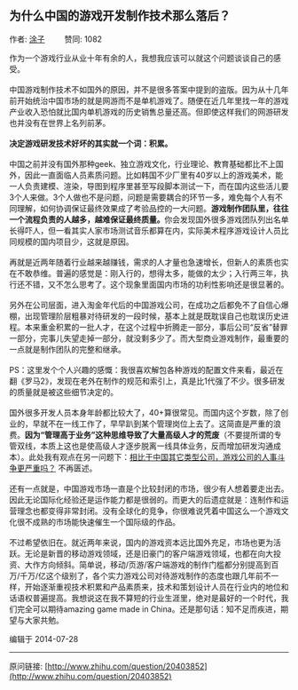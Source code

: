 ## 为什么中国的游戏开发制作技术那么落后？

作者: [涂子](http://www.zhihu.com/people/tu-zi-31-55)&nbsp;&nbsp;&nbsp;&nbsp;&nbsp;&nbsp;&nbsp;&nbsp; 赞同: 1082


作为一个游戏行业从业十年有余的人，我想我应该可以就这个问题谈谈自己的感受。<br><br>中国游戏制作技术不如国外的原因，并不是很多答案中提到的盗版。因为从十几年前开始统治中国市场的就是网游而不是单机游戏了。随便在近几年里找一年的游戏产业收入恐怕就比国内单机游戏的历史销售总量还高。但即使这样我们的网游研发也并没有在世界上名列前茅。<br><br><b>决定游戏研发技术好坏的其实就一个词：积累。</b><br><br>中国之前并没有国外那种geek、独立游戏文化，行业理论、教育基础都比不上国外，因此一直面临人员素质问题。比如韩国不少厂里有40岁以上的游戏美术，能一人负责建模、渲染，导图到程序里甚至写段脚本测试一下，而在国内这些活儿要3个人来做。3个人做也不是问题，问题是需要耦合的环节一多，难免每个人有不同理解，如何协调保证最终效果成了考验品控的一大问题。<b>游戏制作团队里，往往一个流程负责的人越多，越难保证最终质量。</b>你会发现国外很多游戏团队列出名单长得吓人，但一看其实人家市场测试音乐都算在内，实际美术程序游戏设计人员比同规模的国内项目少，这就是原因。<br><br>再就是近两年随着行业越来越赚钱，需求的人才量也急速增长，但新人的素质也实在不敢恭维。普遍的感觉是：刚入行的，想得太多，能做的太少；入行两三年，执行还不错，又不怎么思考了。这个现象里面国内市场的功利性影响还是很显著的。<br><br>另外在公司层面，进入淘金年代后的中国游戏公司，在成功之后都免不了自信心爆棚，出现管理阶层粗暴对待研发的一段时候，基本上就是既耽误自己也耽误历史进程。本来重金积累的一批人才，在这个过程中折腾走一部分，事后公司“反省”替罪一部分，完事儿失望走掉一部分，就没剩多少了。而大型商业游戏制作，最重要的一点就是制作团队的完整和继承。<br><br>PS：这里发个个人兴趣的感慨：我很喜欢解包各种游戏的配置文件来看，最近在翻《罗马2》，发现在老外在制作的规范和索引上，真是比1代强了不少。很多研发的质量就是被这些细节决定的。<br><br>国外很多开发人员本身年龄都比较大了，40+算很常见。而国内这个岁数，除了创业的，早就不在一线工作了，早早趴到某个管理岗位上去了。这简直是严重的浪费。<b>因为“管理高于业务”这种思维导致了大量高级人才的荒废</b>（不要提所谓的专管双线，本质上这也是使高级人才逐步脱离一线具体业务，反而增加研发沟通成本）。此处我有观点在另一问题下：<a href="http://www.zhihu.com/question/24509979/answer/28069879" class="internal">相比于中国其它类型公司，游戏公司的人事斗争更严重吗？</a> 不再匮述。<br><br>还有一点就是，中国游戏市场一直是个比较封闭的市场，很少有人想着要走出去。因此无论国际化经验还是运作能力都是很弱的。而更大的后遗症就是：连制作和运营理念也都变得非常封闭。没有全球化的竞争，你很难说凭着中国这么一个游戏文化很不成熟的市场能快速催生一个国际级的作品。<br><br>不过希望依旧在。就近两年来说，国内的游戏资本远比国外充足，市场也更为活跃。无论是新晋的移动游戏领域，还是旧豪门的客户端游戏领域，也都在向大投资、大作方向倾斜。简单说，移动/页游/客户端游戏的制作门槛都分别提高到百万/千万/亿这个级别了，各个实力游戏公司对待游戏制作的态度也跟几年前不一样，开始逐渐重视技术积累和产品素质来，技术和策划设计人员在行业内的地位和话语权普遍提高。我想说这在我不算短的行业生涯里，绝对是最好的一个时代，我们完全可以期待amazing game made in China。还是那句话：知不足而疾进，期望与大家共勉。



编辑于 2014-07-28



---
原问链接: [http://www.zhihu.com/question/20403852](http://www.zhihu.com/question/20403852)